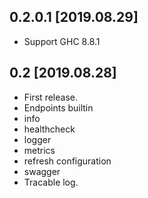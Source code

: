 0.2.0.1 [2019.08.29]
-------------------
* Support GHC 8.8.1

0.2 [2019.08.28]
-------------------
* First release.
* Endpoints builtin
 * info
 * healthcheck
 * logger
 * metrics
 * refresh configuration
 * swagger
* Tracable log.

